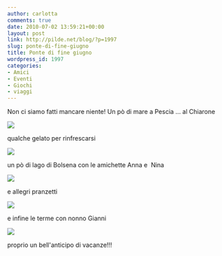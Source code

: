 ```yaml
---
author: carlotta
comments: true
date: 2010-07-02 13:59:21+00:00
layout: post
link: http://pilde.net/blog/?p=1997
slug: ponte-di-fine-giugno
title: Ponte di fine giugno
wordpress_id: 1997
categories:
- Amici
- Eventi
- Giochi
- viaggi
---
```


Non ci siamo fatti mancare niente! Un pò di mare a Pescia ... al Chiarone

![]({{baseurl}}/uploads/2010/07/mare_pescia.jpg)




qualche gelato per rinfrescarsi

![]({{baseurl}}/uploads/2010/07/ghiacciolo.jpg)




un pò di lago di Bolsena con le amichette Anna e  Nina

![]({{baseurl}}/uploads/2010/07/materassone.jpg)




e allegri pranzetti

![]({{baseurl}}/uploads/2010/07/pranzo_bimbe.jpg)




e infine le terme con nonno Gianni

![]({{baseurl}}/uploads/2010/07/terme.jpg)




proprio un bell'anticipo di vacanze!!!
